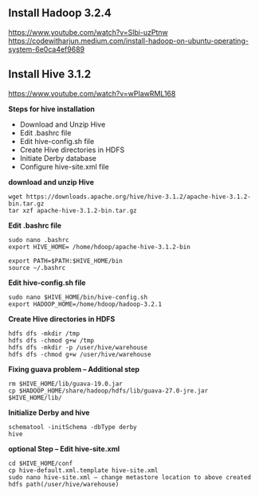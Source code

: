 ## Install Hadoop 3.2.4
https://www.youtube.com/watch?v=Slbi-uzPtnw
<br>
https://codewitharjun.medium.com/install-hadoop-on-ubuntu-operating-system-6e0ca4ef9689


## Install Hive 3.1.2
https://www.youtube.com/watch?v=wPIawRML168


**Steps for hive installation**
-	Download and Unzip Hive
-	Edit .bashrc file
-	Edit hive-config.sh file
-	Create Hive directories in HDFS
-	Initiate Derby database
-	Configure hive-site.xml file

**download and unzip Hive**

```
wget https://downloads.apache.org/hive/hive-3.1.2/apache-hive-3.1.2-bin.tar.gz
tar xzf apache-hive-3.1.2-bin.tar.gz
```

**Edit .bashrc file**

```
sudo nano .bashrc
export HIVE_HOME= /home/hdoop/apache-hive-3.1.2-bin

export PATH=$PATH:$HIVE_HOME/bin
source ~/.bashrc
```

**Edit hive-config.sh file**

```
sudo nano $HIVE_HOME/bin/hive-config.sh
export HADOOP_HOME=/home/hdoop/hadoop-3.2.1
```

**Create Hive directories in HDFS**

```
hdfs dfs -mkdir /tmp
hdfs dfs -chmod g+w /tmp
hdfs dfs -mkdir -p /user/hive/warehouse
hdfs dfs -chmod g+w /user/hive/warehouse
```

**Fixing guava problem – Additional step**
```
rm $HIVE_HOME/lib/guava-19.0.jar
cp $HADOOP_HOME/share/hadoop/hdfs/lib/guava-27.0-jre.jar $HIVE_HOME/lib/
```

**Initialize Derby and hive**
```
schematool -initSchema -dbType derby
hive
```

**optional Step – Edit hive-site.xml**

```
cd $HIVE_HOME/conf
cp hive-default.xml.template hive-site.xml
sudo nano hive-site.xml – change metastore location to above created hdfs path(/user/hive/warehouse)
```
